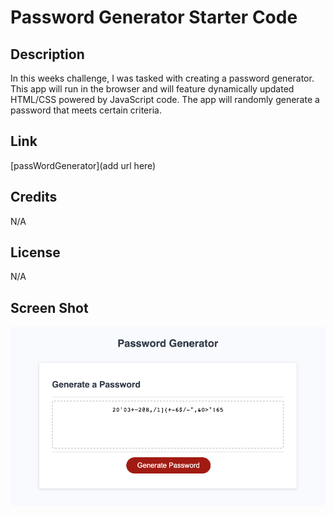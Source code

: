 # Password Generator Starter Code

## Description
In this weeks challenge, I was tasked with creating a password generator. This app will run in the browser and will feature dynamically updated HTML/CSS powered by JavaScript code. The app will randomly generate a password that meets certain criteria.
## Link

[passWordGenerator](add url here)

## Credits

N/A

## License

N/A

## Screen Shot

![Screen Shot](https://github.com/jakeroth0/passWordGenerator/blob/fd9b8a9f9708d269852dccf0db9d652dd8c430ac/assets/images/Screen%20Shot%20PWGen.png)
